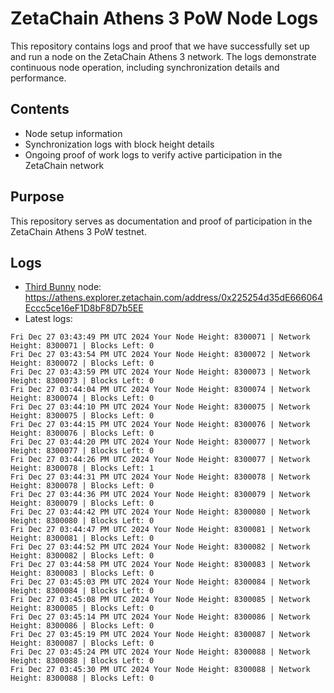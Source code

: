 # ZetaChain Athens 3 PoW Node Logs
This repository contains logs and proof that we have successfully set up and run a node on the ZetaChain Athens 3 network. The logs demonstrate continuous node operation, including synchronization details and performance.

## Contents
- Node setup information
- Synchronization logs with block height details
- Ongoing proof of work logs to verify active participation in the ZetaChain network

## Purpose
This repository serves as documentation and proof of participation in the ZetaChain Athens 3 PoW testnet.

## Logs

- [Third Bunny](https://thirdbunny.xyz/) node: https://athens.explorer.zetachain.com/address/0x225254d35dE666064Eccc5ce16eF1D8bF8D7b5EE
- Latest logs:
```
Fri Dec 27 03:43:49 PM UTC 2024 Your Node Height: 8300071 | Network Height: 8300071 | Blocks Left: 0
Fri Dec 27 03:43:54 PM UTC 2024 Your Node Height: 8300072 | Network Height: 8300072 | Blocks Left: 0
Fri Dec 27 03:43:59 PM UTC 2024 Your Node Height: 8300073 | Network Height: 8300073 | Blocks Left: 0
Fri Dec 27 03:44:04 PM UTC 2024 Your Node Height: 8300074 | Network Height: 8300074 | Blocks Left: 0
Fri Dec 27 03:44:10 PM UTC 2024 Your Node Height: 8300075 | Network Height: 8300075 | Blocks Left: 0
Fri Dec 27 03:44:15 PM UTC 2024 Your Node Height: 8300076 | Network Height: 8300076 | Blocks Left: 0
Fri Dec 27 03:44:20 PM UTC 2024 Your Node Height: 8300077 | Network Height: 8300077 | Blocks Left: 0
Fri Dec 27 03:44:26 PM UTC 2024 Your Node Height: 8300077 | Network Height: 8300078 | Blocks Left: 1
Fri Dec 27 03:44:31 PM UTC 2024 Your Node Height: 8300078 | Network Height: 8300078 | Blocks Left: 0
Fri Dec 27 03:44:36 PM UTC 2024 Your Node Height: 8300079 | Network Height: 8300079 | Blocks Left: 0
Fri Dec 27 03:44:42 PM UTC 2024 Your Node Height: 8300080 | Network Height: 8300080 | Blocks Left: 0
Fri Dec 27 03:44:47 PM UTC 2024 Your Node Height: 8300081 | Network Height: 8300081 | Blocks Left: 0
Fri Dec 27 03:44:52 PM UTC 2024 Your Node Height: 8300082 | Network Height: 8300082 | Blocks Left: 0
Fri Dec 27 03:44:58 PM UTC 2024 Your Node Height: 8300083 | Network Height: 8300083 | Blocks Left: 0
Fri Dec 27 03:45:03 PM UTC 2024 Your Node Height: 8300084 | Network Height: 8300084 | Blocks Left: 0
Fri Dec 27 03:45:08 PM UTC 2024 Your Node Height: 8300085 | Network Height: 8300085 | Blocks Left: 0
Fri Dec 27 03:45:14 PM UTC 2024 Your Node Height: 8300086 | Network Height: 8300086 | Blocks Left: 0
Fri Dec 27 03:45:19 PM UTC 2024 Your Node Height: 8300087 | Network Height: 8300087 | Blocks Left: 0
Fri Dec 27 03:45:24 PM UTC 2024 Your Node Height: 8300088 | Network Height: 8300088 | Blocks Left: 0
Fri Dec 27 03:45:30 PM UTC 2024 Your Node Height: 8300088 | Network Height: 8300088 | Blocks Left: 0
```
